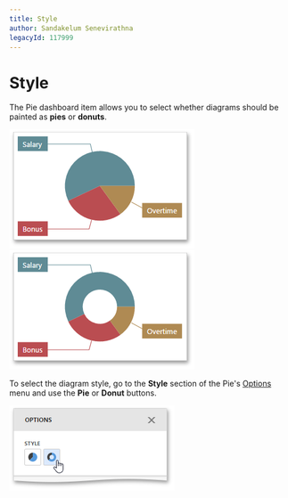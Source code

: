 ```yaml
---
title: Style
author: Sandakelum Senevirathna
legacyId: 117999
---
```

# Style
The Pie dashboard item allows you to select whether diagrams should be painted as **pies** or **donuts**.

![wdd-pie-style-pie](../../../../images/img125202.png)![wdd-pie-style-donut](../../../../images/img125201.png)

To select the diagram style, go to the **Style** section of the Pie's [Options](../../ui-elements/dashboard-item-menu.md) menu and use the **Pie** or **Donut** buttons.

![wdd-pie-style-settings](../../../../images/img125200.png)